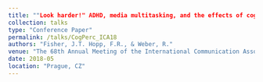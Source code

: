 ```yaml
---
title: ""Look harder!" ADHD, media multitasking, and the effects of cognitive and perceptual load on resource availability and processing performance. "
collection: talks
type: "Conference Paper"
permalink: /talks/CogPerc_ICA18
authors: "Fisher, J.T. Hopp, F.R., & Weber, R."
venue: "The 68th Annual Meeting of the International Communication Association"
date: 2018-05
location: "Prague, CZ"
---
```

